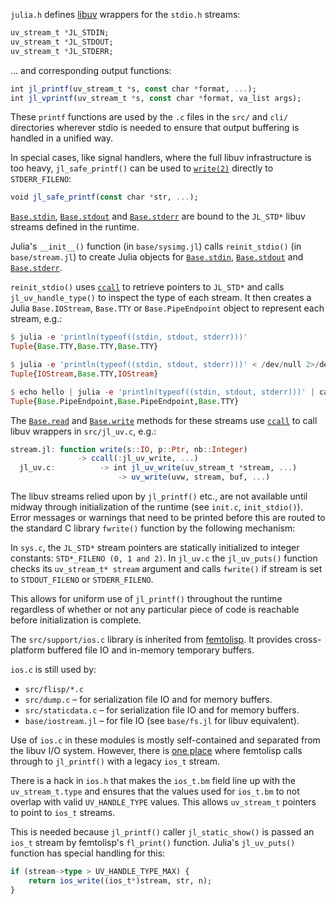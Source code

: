 `julia.h` defines [libuv](https://docs.libuv.org) wrappers for the `stdio.h` streams:


```julia
uv_stream_t *JL_STDIN;
uv_stream_t *JL_STDOUT;
uv_stream_t *JL_STDERR;
```
... and corresponding output functions:


```julia
int jl_printf(uv_stream_t *s, const char *format, ...);
int jl_vprintf(uv_stream_t *s, const char *format, va_list args);
```
These `printf` functions are used by the `.c` files in the `src/` and `cli/` directories wherever stdio is needed to ensure that output buffering is handled in a unified way.

In special cases, like signal handlers, where the full libuv infrastructure is too heavy, `jl_safe_printf()` can be used to [`write(2)`](https://docs.julialang.org/../../base/io-network/#Base.write) directly to `STDERR_FILENO`:


```julia
void jl_safe_printf(const char *str, ...);
```
[`Base.stdin`](https://docs.julialang.org/../../base/io-network/#Base.stdin), [`Base.stdout`](https://docs.julialang.org/../../base/io-network/#Base.stdout) and [`Base.stderr`](https://docs.julialang.org/../../base/io-network/#Base.stderr) are bound to the `JL_STD*` libuv streams defined in the runtime.

Julia's `__init__()` function (in `base/sysimg.jl`) calls `reinit_stdio()` (in `base/stream.jl`) to create Julia objects for [`Base.stdin`](https://docs.julialang.org/../../base/io-network/#Base.stdin), [`Base.stdout`](https://docs.julialang.org/../../base/io-network/#Base.stdout) and [`Base.stderr`](https://docs.julialang.org/../../base/io-network/#Base.stderr).

`reinit_stdio()` uses [`ccall`](https://docs.julialang.org/../../base/c/#ccall) to retrieve pointers to `JL_STD*` and calls `jl_uv_handle_type()` to inspect the type of each stream. It then creates a Julia `Base.IOStream`, `Base.TTY` or `Base.PipeEndpoint` object to represent each stream, e.g.:


```julia
$ julia -e 'println(typeof((stdin, stdout, stderr)))'
Tuple{Base.TTY,Base.TTY,Base.TTY}

$ julia -e 'println(typeof((stdin, stdout, stderr)))' < /dev/null 2>/dev/null
Tuple{IOStream,Base.TTY,IOStream}

$ echo hello | julia -e 'println(typeof((stdin, stdout, stderr)))' | cat
Tuple{Base.PipeEndpoint,Base.PipeEndpoint,Base.TTY}
```
The [`Base.read`](https://docs.julialang.org/../../base/io-network/#Base.read) and [`Base.write`](https://docs.julialang.org/../../base/io-network/#Base.write) methods for these streams use [`ccall`](https://docs.julialang.org/../../base/c/#ccall) to call libuv wrappers in `src/jl_uv.c`, e.g.:


```julia
stream.jl: function write(s::IO, p::Ptr, nb::Integer)
               -> ccall(:jl_uv_write, ...)
  jl_uv.c:          -> int jl_uv_write(uv_stream_t *stream, ...)
                        -> uv_write(uvw, stream, buf, ...)
```
The libuv streams relied upon by `jl_printf()` etc., are not available until midway through initialization of the runtime (see `init.c`, `init_stdio()`). Error messages or warnings that need to be printed before this are routed to the standard C library `fwrite()` function by the following mechanism:

In `sys.c`, the `JL_STD*` stream pointers are statically initialized to integer constants: `STD*_FILENO (0, 1 and 2)`. In `jl_uv.c` the `jl_uv_puts()` function checks its `uv_stream_t* stream` argument and calls `fwrite()` if stream is set to `STDOUT_FILENO` or `STDERR_FILENO`.

This allows for uniform use of `jl_printf()` throughout the runtime regardless of whether or not any particular piece of code is reachable before initialization is complete.

The `src/support/ios.c` library is inherited from [femtolisp](https://github.com/JeffBezanson/femtolisp). It provides cross-platform buffered file IO and in-memory temporary buffers.

`ios.c` is still used by:

* `src/flisp/*.c`
* `src/dump.c` – for serialization file IO and for memory buffers.
* `src/staticdata.c` – for serialization file IO and for memory buffers.
* `base/iostream.jl` – for file IO (see `base/fs.jl` for libuv equivalent).

Use of `ios.c` in these modules is mostly self-contained and separated from the libuv I/O system. However, there is [one place](https://github.com/JuliaLang/julia/blob/master/src/flisp/print.c#L654) where femtolisp calls through to `jl_printf()` with a legacy `ios_t` stream.

There is a hack in `ios.h` that makes the `ios_t.bm` field line up with the `uv_stream_t.type` and ensures that the values used for `ios_t.bm` to not overlap with valid `UV_HANDLE_TYPE` values. This allows `uv_stream_t` pointers to point to `ios_t` streams.

This is needed because `jl_printf()` caller `jl_static_show()` is passed an `ios_t` stream by femtolisp's `fl_print()` function. Julia's `jl_uv_puts()` function has special handling for this:


```julia
if (stream->type > UV_HANDLE_TYPE_MAX) {
    return ios_write((ios_t*)stream, str, n);
}
```



